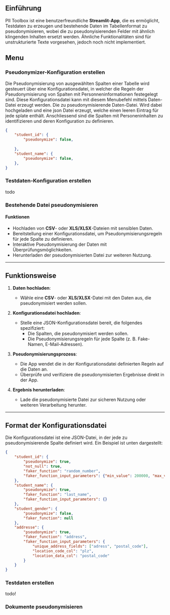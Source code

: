 ## Einführung

PII Toolbox ist eine benutzerfreundliche **Streamlit-App**, die es ermöglicht, Testdaten zu erzeugen und bestehende Daten im Tabellenformat zu pseudonymisieren, wobei die zu pseudonyisierenden Felder mit ähnlich klingenden Inhalten ersetzt werden. Ähnliche Funktionalitäten sind für unstrukturierte Texte vorgesehen, jedoch noch nicht implementiert.

## Menu
### Pseudonymizer-Konfiguration erstellen
Die Pseudonymisierung von ausgewählten Spalten einer Tabelle wird gesteuert über eine Konfigurationsdatei, in welcher die Regeln der Pseudonymisierung von Spalten mit Personneninformationen festegelegt sind. Diese Konfigurationsdatei kann mit diesem Menubefehl mittels Daten-Datei erzeugt werden. Die zu pseudonymisierende Daten-Datei. Wird dabei hochgeladen und eine json Datei erzeugt, welche einen leeren Eintrag für jede splate enthält. Anschliessend sind die Spalten mit Personeninhalten zu identifizieren und deren Konfiguration zu definieren.
``` json
{
    "student_id": {
        "pseudonymize": false,
        
    },
    "student_name": {
        "pseudonymize": false,
    },
}
```

### Testdaten-Konfiguration erstellen
todo
### Bestehende Datei pseudonymisieren

#### Funktionen

- Hochladen von **CSV**- oder **XLS/XLSX**-Dateien mit sensiblen Daten.
- Bereitstellung einer Konfigurationsdatei, um Pseudonymisierungsregeln für jede Spalte zu definieren.
- Interaktive Pseudonymisierung der Daten mit Überprüfungsmöglichkeiten.
- Herunterladen der pseudonymisierten Datei zur weiteren Nutzung.

---

## Funktionsweise

1. **Daten hochladen**:
   - Wähle eine **CSV**- oder **XLS/XLSX**-Datei mit den Daten aus, die pseudonymisiert werden sollen.

2. **Konfigurationsdatei hochladen**:
   - Stelle eine JSON-Konfigurationsdatei bereit, die folgendes spezifiziert:
     - Die Spalten, die pseudonymisiert werden sollen.
     - Die Pseudonymisierungsregeln für jede Spalte (z. B. Fake-Namen, E-Mail-Adressen).

3. **Pseudonymisierungsprozess**:
   - Die App wendet die in der Konfigurationsdatei definierten Regeln auf die Daten an.
   - Überprüfe und verifiziere die pseudonymisierten Ergebnisse direkt in der App.

4. **Ergebnis herunterladen**:
   - Lade die pseudonymisierte Datei zur sicheren Nutzung oder weiteren Verarbeitung herunter.

---

## Format der Konfigurationsdatei

Die Konfigurationsdatei ist eine JSON-Datei, in der jede zu pseudonymisierende Spalte definiert wird. Ein Beispiel ist unten dargestellt:

```json
{
    "student_id": {
        "pseudonymize": true,
        "not_null": true,
        "faker_function": "random_number",
        "faker_function_input_parameters": {"min_value": 200000, "max_value": 700000, "unique": true}
    },
    "student_name": {
        "pseudonymize": true,
        "faker_function": "last_name",
        "faker_function_input_parameters": {}
    },
    "student_gender": {
        "pseudonymize": false,
        "faker_function": null
    },
    "addresse": {
        "pseudonymize": true,
        "faker_function": "address",
        "faker_function_input_parameters": {
            "unique_address_fields": ["adress", "postal_code"],
            "location_code_col": "plz",
            "location_data_col": "postal_code"
        }
    }
}
```


### Testdaten erstellen
todo!

### Dokumente pseudonymisieren